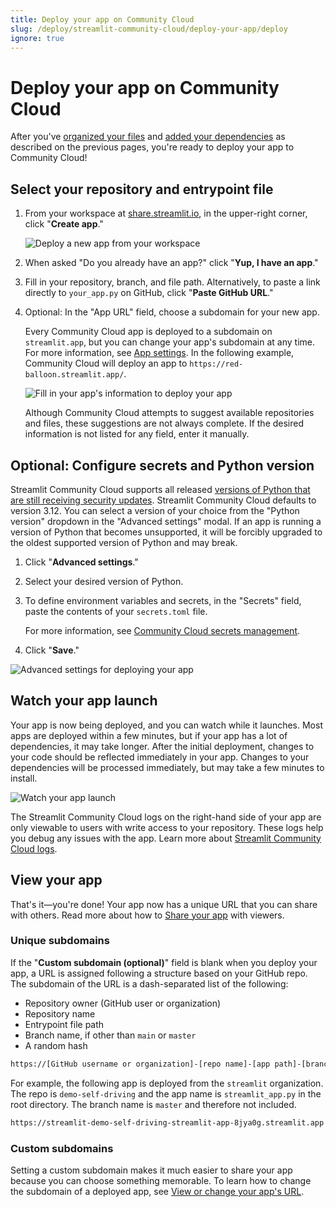 ```yaml
---
title: Deploy your app on Community Cloud
slug: /deploy/streamlit-community-cloud/deploy-your-app/deploy
ignore: true
---
```


# Deploy your app on Community Cloud

After you've [organized your files](/deploy/streamlit-community-cloud/deploy-your-app/file-organization) and [added your dependencies](/deploy/streamlit-community-cloud/deploy-your-app/app-dependencies) as described on the previous pages, you're ready to deploy your app to Community Cloud!

## Select your repository and entrypoint file

1. From your workspace at <a href="https://share.streamlit.io" target="_blank">share.streamlit.io</a>, in the upper-right corner, click "**Create app**."

   ![Deploy a new app from your workspace](/images/streamlit-community-cloud/deploy-empty-new-app.png)

1. When asked "Do you already have an app?" click "**Yup, I have an app**."
1. Fill in your repository, branch, and file path. Alternatively, to paste a link directly to `your_app.py` on GitHub, click "**Paste GitHub URL**."
1. Optional: In the "App URL" field, choose a subdomain for your new app.

   Every Community Cloud app is deployed to a subdomain on `streamlit.app`, but you can change your app's subdomain at any time. For more information, see [App settings](/deploy/streamlit-community-cloud/manage-your-app/app-settings). In the following example, Community Cloud will deploy an app to `https://red-balloon.streamlit.app/`.

   ![Fill in your app's information to deploy your app](/images/streamlit-community-cloud/deploy-an-app.png)

   Although Community Cloud attempts to suggest available repositories and files, these suggestions are not always complete. If the desired information is not listed for any field, enter it manually.

## Optional: Configure secrets and Python version

<Note>

Streamlit Community Cloud supports all released [versions of Python that are still receiving security updates](https://devguide.python.org/versions/). Streamlit Community Cloud defaults to version 3.12. You can select a version of your choice from the "Python version" dropdown in the "Advanced settings" modal. If an app is running a version of Python that becomes unsupported, it will be forcibly upgraded to the oldest supported version of Python and may break.

</Note>

1. Click "**Advanced settings**."
1. Select your desired version of Python.
1. To define environment variables and secrets, in the "Secrets" field, paste the contents of your `secrets.toml` file.

   For more information, see [Community Cloud secrets management](/deploy/streamlit-community-cloud/deploy-your-app/secrets-management).

1. Click "**Save**."

<div style={{ maxWidth: '70%', margin: 'auto' }}>
<Image alt="Advanced settings for deploying your app" src="/images/streamlit-community-cloud/deploy-an-app-advanced.png" />
</div>

## Watch your app launch

Your app is now being deployed, and you can watch while it launches. Most apps are deployed within a few minutes, but if your app has a lot of dependencies, it may take longer. After the initial deployment, changes to your code should be reflected immediately in your app. Changes to your dependencies will be processed immediately, but may take a few minutes to install.

![Watch your app launch](/images/streamlit-community-cloud/deploy-an-app-provisioning.png)

<Note>

The Streamlit Community Cloud logs on the right-hand side of your app are only viewable to users with write access to your repository. These logs help you debug any issues with the app. Learn more about [Streamlit Community Cloud logs](/deploy/streamlit-community-cloud/manage-your-app#cloud-logs).

</Note>

<a name="your-app-url"></a>

## View your app

That's it&mdash;you're done! Your app now has a unique URL that you can share with others. Read more about how to [Share your app](/deploy/streamlit-community-cloud/share-your-app) with viewers.

### Unique subdomains

If the "**Custom subdomain (optional)**" field is blank when you deploy your app, a URL is assigned following a structure based on your GitHub repo. The subdomain of the URL is a dash-separated list of the following:

- Repository owner (GitHub user or organization)
- Repository name
- Entrypoint file path
- Branch name, if other than `main` or `master`
- A random hash

```bash
https://[GitHub username or organization]-[repo name]-[app path]-[branch name]-[short hash].streamlit.app
```

For example, the following app is deployed from the `streamlit` organization. The repo is `demo-self-driving` and the app name is `streamlit_app.py` in the root directory. The branch name is `master` and therefore not included.

```bash
https://streamlit-demo-self-driving-streamlit-app-8jya0g.streamlit.app
```

### Custom subdomains

Setting a custom subdomain makes it much easier to share your app because you can choose something memorable. To learn how to change the subdomain of a deployed app, see [View or change your app's URL](/deploy/streamlit-community-cloud/manage-your-app/app-settings#view-or-change-your-apps-url).

